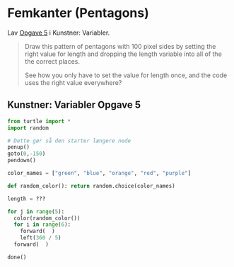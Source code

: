 # Femkanter (Pentagons)

Lav [Opgave 5](https://studio.code.org/s/course4/lessons/6/levels/5) i Kunstner: Variabler.

> Draw this pattern of pentagons with 100 pixel sides by setting the right value for length and dropping the length variable into all of the the correct places.
> 
> See how you only have to set the value for length once, and the code uses the right value everywhere?

## Kunstner: Variabler Opgave 5

```python
from turtle import *
import random

# Dette gør så den starter længere nede
penup()
goto(0,-150)
pendown()

color_names = ["green", "blue", "orange", "red", "purple"]

def random_color(): return random.choice(color_names)

length = ???

for j in range(5):
  color(random_color())
  for i in range(6):
    forward(  )
    left(360 / 5)
  forward(  )

done()
```
